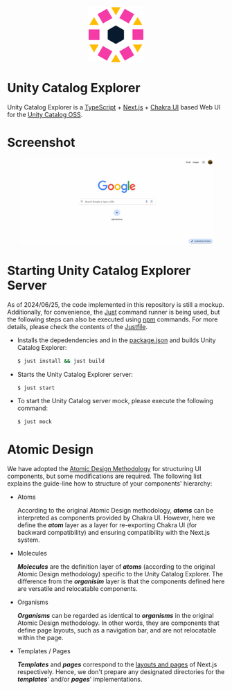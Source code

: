 <p align="center">
  <img height="128" width="128" src="/docs/logo.svg">
</p>

# Unity Catalog Explorer

Unity Catalog Explorer is a [TypeScript](https://www.typescriptlang.org/) + [Next.js](https://nextjs.org/) +
[Chakra UI](https://v2.chakra-ui.com/) based Web UI for the [Unity Catalog OSS](https://www.unitycatalog.io/).

# Screenshot

<p float="left" align="center">
  <img src="./docs/screenshot.gif" width="450px">
</p>

# Starting Unity Catalog Explorer Server

As of 2024/06/25, the code implemented in this repository is still a mockup. Additionally, for convenience,
the [Just](https://github.com/casey/just) command runner is being used, but the following steps can also be
executed using [npm](https://www.npmjs.com/) commands. For more details, please check the contents of the
[Justfile](/Justfile).

- Installs the depedendencies and in the [package.json](/package.json) and builds Unity Catalog Explorer:

  ```bash
  $ just install && just build
  ```

- Starts the Unity Catalog Explorer server:

  ```bash
  $ just start
  ```

- To start the Unity Catalog server mock, please execute the following command:

  ```bash
  $ just mock
  ```

# Atomic Design

We have adopted the [Atomic Design Methodology](https://atomicdesign.bradfrost.com/) for structuring UI components,
but some modifications are required. The following list explains the guide-line how to structure of your
components' hierarchy:

- Atoms

  According to the original Atomic Design methodology, **_atoms_** can be interpreted as components provided by
  Chakra UI. However, here we define the **_atom_** layer as a layer for re-exporting Chakra UI (for backward
  compatibility) and ensuring compatibility with the Next.js system.

- Molecules

  **_Molecules_** are the definition layer of **_atoms_** (according to the original Atomic Design methodology)
  specific to the Unity Catalog Explorer. The difference from the **_organisim_** layer is that the components
  defined here are versatile and relocatable components.

- Organisms

  **_Organisms_** can be regarded as identical to **_organisms_** in the original Atomic Design methodology.
  In other words, they are components that define page layouts, such as a navigation bar, and are not
  relocatable within the page.

- Templates / Pages

  **_Templates_** and **_pages_** correspond to the [layouts and pages](https://nextjs.org/docs/pages/building-your-application/routing/pages-and-layouts) of Next.js respectively.
  Hence, we don't prepare any designated directories for the **_templates_**' and/or **_pages_**' implementations.
